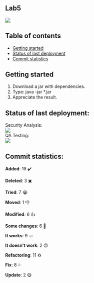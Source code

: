 ## Lab5
<img src="https://www.usertesting.com/sites/default/files/inline-images/UXrocks.jpg">

## Table of contents

- [Getting started](#getting-started)
- [Status of last deployment](#status-of-last-deployment)
- [Commit statistics](#commit-statistics)

## Getting started
1) Download a jar with dependencies.
2) Type: java -jar *.jar 
3) Appreciate the result.

## Status of last deployment:
Security Analysis:<br>
<img src="https://github.com/ulyanovskk/lab5/workflows/CodeQL/badge.svg"></br>
QA Testing:<br>
<img src="https://github.com/ulyanovskk/lab5/workflows/Testing/badge.svg"></br>

## Commit statistics:

**Added**: 19 :heavy_check_mark:

**Deleted**: 3 :heavy_multiplication_x:

**Tried**: 7 :sob:

**Moved**: 1 :-1:

**Modified**: 6 :+1:

**Some changes**: 6 :hankey:

**It works**: 9 :relaxed:

**It doesn't work**: 2 :rage:

**Refactoring**: 11 :recycle:

**Fix**: 8 :sweat_drops:

**Update**: 2 :yum: